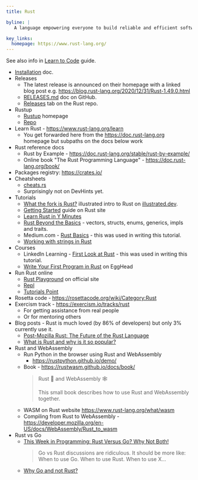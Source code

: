 ```yaml
---
title: Rust

byline: |
   A language empowering everyone to build reliable and efficient software. 

key_links:
  homepage: https://www.rust-lang.org/
---
```


See also info in [Learn to Code](https://github.com/MichaelCurrin/learn-to-code/blob/master/en/topics/scripting_languages/Rust/README.md) guide.

- [Installation](https://www.rust-lang.org/tools/install) doc.
- Releases
    - The latest release is announced on their homepage with a linked blog post e.g. https://blog.rust-lang.org/2020/12/31/Rust-1.49.0.html
    - [RELEASES.md](https://github.com/rust-lang/rust/blob/master/RELEASES.md) doc on GitHub.
    - [Releases](https://github.com/rust-lang/rust/releases) tab on the Rust repo.
- Rustup
    - [Rustup](https://rustup.rs/) homepage
    - [Repo](https://github.com/rust-lang/rustup)
- Learn Rust - https://www.rust-lang.org/learn
    - You get forwarded here from the https://doc.rust-lang.org homepage but subpaths on the docs below work
- Rust reference docs
    - Rust by Example - https://doc.rust-lang.org/stable/rust-by-example/
    - Online book "The Rust Programming Language" - https://doc.rust-lang.org/book/
- Packages registry: https://crates.io/
- Cheatsheets
    - [cheats.rs](https://cheats.rs/#cargo)
    - Surprisingly not on DevHints yet.
- Tutorials
    - [What the fork is Rust?](https://illustrated.dev/wtfrust) illustrated intro to Rust on [illustrated.dev](https://illustrated.dev).
    - [Getting Started](https://www.rust-lang.org/learn/get-started) guide on Rust site
    - [Learn Rust in Y Minutes](https://learnxinyminutes.com/docs/rust/)
    - [Rust Beyond the Basics](https://medium.com/learning-rust/rust-beyond-the-basics-4fc697e3bf4f) - vectors, structs, enums, generics, impls and traits.
    - Medium.com - [Rust Basics](https://medium.com/learning-rust/rust-basics-e73304ab35c7) - this was used in writing this tutorial.
    - [Working with strings in Rust](https://fasterthanli.me/blog/2020/working-with-strings-in-rust)
 - Courses
    - LinkedIn Learning - [First Look at Rust](https://www.linkedin.com/learning/first-look-rust) - this was used in writing this tutorial.
    - [Write Your First Program in Rust](https://egghead.io/courses/write-your-first-program-with-the-rust-language) on EggHead
- Run Rust online
    - [Rust Playground](https://play.rust-lang.org/) on official site
    - [Repl](https://repl.it/languages/rust)
    - [Tutorials Point](https://www.tutorialspoint.com/compile_rust_online.php)
- Rosetta code - https://rosettacode.org/wiki/Category:Rust
- Exercism track - https://exercism.io/tracks/rust
    - For getting assistance from real people
    - Or for mentoring others
- Blog posts - Rust is much loved (by 86% of developers) but only 3% currently use it.
    - [Post-Mozilla Rust: The Future of the Rust Language](https://medium.com/the-innovation/post-mozilla-rust-the-future-of-the-rust-language-61a5cfb1f615)
    - [What is Rust and why is it so popular?](https://stackoverflow.blog/2020/01/20/what-is-rust-and-why-is-it-so-popular/)
- Rust and WebAssembly
    - Run Python in the browser using Rust and WebAssembly
       - https://rustpython.github.io/demo/
    - Book -  https://rustwasm.github.io/docs/book/
        > Rust 🦀 and WebAssembly 🕸
        >
        > This small book describes how to use Rust and WebAssembly together.
    - WASM on Rust website https://www.rust-lang.org/what/wasm
    - Compiling from Rust to WebAssembly - https://developer.mozilla.org/en-US/docs/WebAssembly/Rust_to_wasm
- Rust vs Go
    - [This Week in Programming: Rust Versus Go? Why Not Both!](https://thenewstack.io/this-week-in-programming-rust-versus-go-why-not-both/)
        > Go vs Rust discussions are ridiculous. It should be more like: When to use Go. When to use Rust. When to use X...
    - [Why Go and not Rust?](https://kristoff.it/blog/why-go-and-not-rust/)
